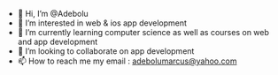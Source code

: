 - 👋 Hi, I’m @Adebolu 
- 👀 I’m interested in web & ios app development
- 🌱 I’m currently learning computer science as well as courses on web and app development
- 💞️ I’m looking to collaborate on app development
- 📫 How to reach me my email : adebolumarcus@yahoo.com

<!---
Adetorera/Adetorera is a ✨ special ✨ repository because its `README.md` (this file) appears on your GitHub profile.
You can click the Preview link to take a look at your changes.
--->
